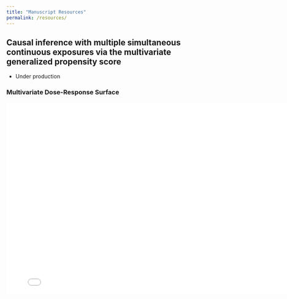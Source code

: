 ```yaml
---
title: "Manuscript Resources"
permalink: /resources/
---
```


## Causal inference with multiple simultaneous continuous exposures via the multivariate generalized propensity score

- Under production

### Multivariate Dose-Response Surface

<iframe src="/assets/images/resources_images/mod_linear_dose_response.html" width="800" height="500" scrolling="yes" seamless="seamless" frameBorder="0"></iframe>
